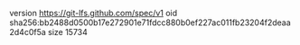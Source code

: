 version https://git-lfs.github.com/spec/v1
oid sha256:bb2488d0500b17e272901e71fdcc880b0ef227ac011fb23204f2deaa2d4c0f5a
size 15734
